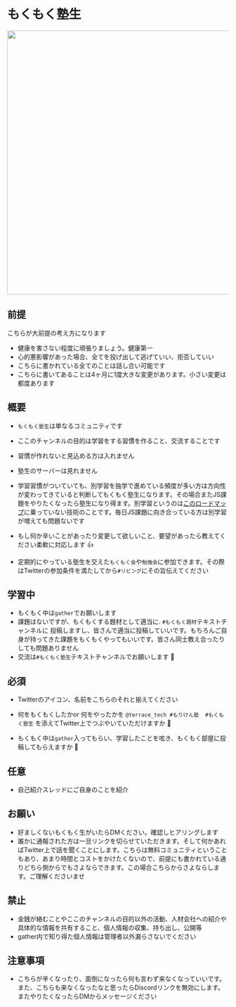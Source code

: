 
# もくもく塾生

<img src="https://kenjimorita.jp/wp-content/uploads/2021/09/blue.png" width="600" />

## 前提

こちらが大前提の考え方になります

- 健康を害さない程度に頑張りましょう。健康第一
- 心的悪影響があった場合、全てを投げ出して逃げていい、拒否していい
- こちらに書かれている全てのことは話し合い可能です
- こちらに書いてあることは4ヶ月に1度大きな変更があります。小さい変更は都度あります

## 概要

- `もくもく塾生`は単なるコミュニティです
- ここのチャンネルの目的は学習をする習慣を作ること、交流することです
- 習慣が作れないと見込める方は入れません
- 塾生のサーバーは見れません
- 学習習慣がついていても、別学習を独学で進めている頻度が多い⽅は⽅向性が変わってきていると判断してもくもく塾⽣になります。その場合またJS課題をやりたくなったら塾⽣になり得ます。別学習というのは[このロードマップ](https://roadmap.sh/frontend)に乗っていない技術のことです。毎日JS課題に向き合っている方は別学習が増えても問題ないです

- もし何か辛いことがあったり変更して欲しいこと、要望があったら教えてください柔軟に対応します 👍
- 定期的にやっている塾生を交えた`もくもく会`や`勉強会`に参加できます。その際はTwitterの参加条件を満たしてから`#リビング`にその旨伝えてください

## 学習中

- もくもく中は`gather`でお願いします
- 課題はないですが、もくもくする題材として適当に. `#もくもく題材`テキストチャンネルに 投稿しますし、皆さんで適当に投稿していいです。もちろんご自身が持ってきた課題をもくもくやってもいいです。皆さん同士教え合ったりしても問題ありません
- 交流は`#もくもく塾生`テキストチャンネルでお願いします 🙏

## 必須

- Twitterのアイコン、名前をこちらのそれと揃えてください
- 何をもくもくしたかor 何をやったかを
 `@terrace_tech #もりけん塾  #もくもく塾生`
を添えてTwitter上でつぶやいていただけますか 🙏

- もくもく中は`gather`入ってもらい、学習したことを呟き、もくもく部屋に投稿してもらえますか 🙏

## 任意

- 自己紹介スレッドにご自身のことを紹介

## お願い

- 好ましくないもくもく生がいたらDMください。確認しヒアリングします
- 誰かに通報された方は一旦リンクを切らせていただきます。そして何かあればTwitter上で話を聞くことにします。こちらは無料コミュニティということもあり、あまり時間とコストをかけたくないので、前提にも書かれている通りどちら側からでもさよならできます。この場合こちらからさよならします。ご理解くださいませ

## 禁止

- 金銭が絡むことやここのチャンネルの目的以外の活動、人材会社への紹介や具体的な情報を共有すること、個人情報の収集、持ち出し、公開等
- gather内で知り得た個人情報は管理者以外漏らさないでください

## 注意事項

- こちらが辛くなったり、面倒になったら何も言わず来なくなっていいです。また、こちらも来なくなったなと思ったらDiscordリンクを無効にします。またやりたくなったらDMからメッセージください
